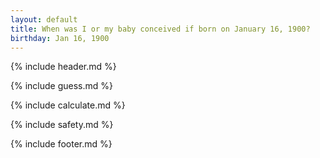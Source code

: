 ```yaml
---
layout: default
title: When was I or my baby conceived if born on January 16, 1900?
birthday: Jan 16, 1900
---
```


{% include header.md %}

{% include guess.md %}

{% include calculate.md %}

{% include safety.md %}

{% include footer.md %}



